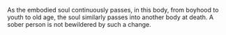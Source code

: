 As the embodied soul continuously passes, in this body, from boyhood to youth to old age, the soul similarly passes into another body at death. A sober person is not bewildered by such a change.